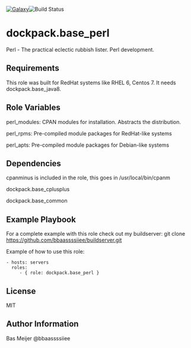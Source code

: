 [![Galaxy](https://img.shields.io/badge/galaxy-dockpack.base__perl-blue.svg?style=flat)](https://galaxy.ansible.com/dockpack/base_perl)![Build Status](https://api.travis-ci.org/dockpack/base_perl.svg)


dockpack.base_perl
=========

Perl - The practical eclectic rubbish lister. Perl development.

Requirements
------------

This role was built for RedHat systems like RHEL 6, Centos 7.
It needs dockpack.base_java8.

Role Variables
--------------

perl\_modules: CPAN modules for installation. Abstracts the distribution.

perl\_rpms: Pre-compiled module packages for RedHat-like systems

perl\_apts: Pre-compiled module packages for Debian-like systems


Dependencies
------------
cpanminus is included in the role, this goes in /usr/local/bin/cpanm

dockpack.base\_cplusplus

dockpack.base\_common


Example Playbook
----------------
For a complete example with this role check out my buildserver:
git clone https://github.com/bbaassssiiee/buildserver.git

Example of how to use this role:

    - hosts: servers
      roles:
         - { role: dockpack.base_perl }

License
-------

MIT

Author Information
------------------
Bas Meijer @bbaassssiiee
